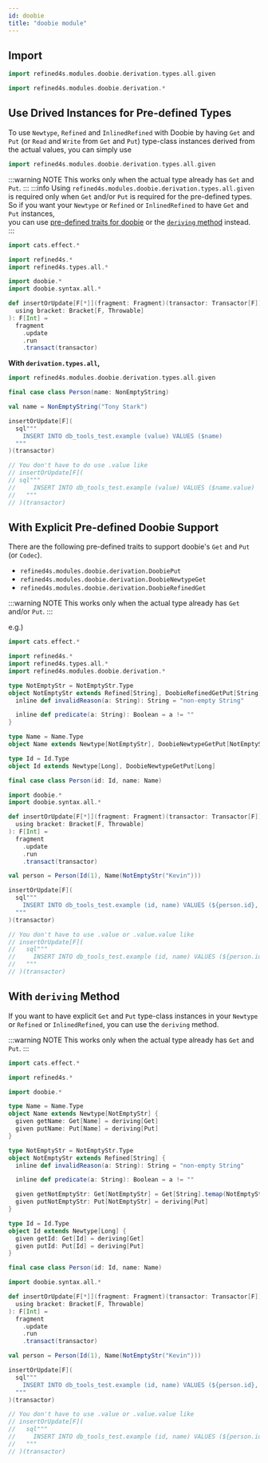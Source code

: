 ```yaml
---
id: doobie
title: "doobie module"
---
```


## Import
```scala mdoc
import refined4s.modules.doobie.derivation.types.all.given
```
```scala mdoc
import refined4s.modules.doobie.derivation.*
```


## Use Drived Instances for Pre-defined Types
To use `Newtype`, `Refined` and `InlinedRefined` with Doobie by having `Get` and `Put` (or `Read` and `Write` from `Get` and `Put`) type-class instances derived from the actual values, you can simply use
```scala
import refined4s.modules.doobie.derivation.types.all.given
```
:::warning NOTE
This works only when the actual type already has `Get` and `Put`.
:::
:::info
Using `refined4s.modules.doobie.derivation.types.all.given` is required only when `Get` and/or `Put` is required for the pre-defined types.<br/>
So if you want your `Newtype` or `Refined` or `InlinedRefined` to have `Get` and `Put` instances,<br/>
you can use [pre-defined traits for doobie](#with-explicit-pre-defined-doobie-support) or the [`deriving` method](#with-deriving-method) instead.<br/>
:::
```scala mdoc:reset-object
import cats.effect.*

import refined4s.*
import refined4s.types.all.*

import doobie.*
import doobie.syntax.all.*

def insertOrUpdate[F[*]](fragment: Fragment)(transactor: Transactor[F])(
  using bracket: Bracket[F, Throwable]
): F[Int] =
  fragment
    .update
    .run
    .transact(transactor)

```

**With `derivation.types.all`,**

```scala {1}
import refined4s.modules.doobie.derivation.types.all.given

final case class Person(name: NonEmptyString)

val name = NonEmptyString("Tony Stark")

insertOrUpdate[F](
  sql"""
    INSERT INTO db_tools_test.example (value) VALUES ($name)
  """
)(transactor)

// You don't have to do use .value like
// insertOrUpdate[F](
// sql"""
//     INSERT INTO db_tools_test.example (value) VALUES ($name.value)
//   """
// )(transactor)
```



## With Explicit Pre-defined Doobie Support
There are the following pre-defined traits to support doobie's `Get` and `Put` (or `Codec`).
* `refined4s.modules.doobie.derivation.DoobiePut`
* `refined4s.modules.doobie.derivation.DoobieNewtypeGet`
* `refined4s.modules.doobie.derivation.DoobieRefinedGet`

:::warning NOTE
This works only when the actual type already has `Get` and/or `Put`.
:::

e.g.)
```scala mdoc:reset-object {8,15,18}
import cats.effect.*

import refined4s.*
import refined4s.types.all.*
import refined4s.modules.doobie.derivation.*

type NotEmptyStr = NotEmptyStr.Type
object NotEmptyStr extends Refined[String], DoobieRefinedGetPut[String] {
  inline def invalidReason(a: String): String = "non-empty String"

  inline def predicate(a: String): Boolean = a != ""
}

type Name = Name.Type
object Name extends Newtype[NotEmptyStr], DoobieNewtypeGetPut[NotEmptyStr]

type Id = Id.Type
object Id extends Newtype[Long], DoobieNewtypeGetPut[Long]

final case class Person(id: Id, name: Name)

import doobie.*
import doobie.syntax.all.*

def insertOrUpdate[F[*]](fragment: Fragment)(transactor: Transactor[F])(
  using bracket: Bracket[F, Throwable]
): F[Int] =
  fragment
    .update
    .run
    .transact(transactor)

```

```scala
val person = Person(Id(1), Name(NotEmptyStr("Kevin")))

insertOrUpdate[F](
  sql"""
    INSERT INTO db_tools_test.example (id, name) VALUES (${person.id}, ${person.name})
  """
)(transactor)

// You don't have to use .value or .value.value like
// insertOrUpdate[F](
//   sql"""
//     INSERT INTO db_tools_test.example (id, name) VALUES (${person.id.value}, ${person.name.value.value})
//   """
// )(transactor)

```


## With `deriving` Method
If you want to have explicit `Get` and `Put` type-class instances in your `Newtype` or `Refined` or `InlinedRefined`, you can use the `deriving` method.

:::warning NOTE
This works only when the actual type already has `Get` and `Put`.
:::

```scala mdoc:reset-object {9-10,19-20,25-26}
import cats.effect.*

import refined4s.*

import doobie.*

type Name = Name.Type
object Name extends Newtype[NotEmptyStr] {
  given getName: Get[Name] = deriving[Get]
  given putName: Put[Name] = deriving[Put]
}

type NotEmptyStr = NotEmptyStr.Type
object NotEmptyStr extends Refined[String] {
  inline def invalidReason(a: String): String = "non-empty String"

  inline def predicate(a: String): Boolean = a != ""

  given getNotEmptyStr: Get[NotEmptyStr] = Get[String].temap(NotEmptyStr.from)
  given putNotEmptyStr: Put[NotEmptyStr] = deriving[Put]
}

type Id = Id.Type
object Id extends Newtype[Long] {
  given getId: Get[Id] = deriving[Get]
  given putId: Put[Id] = deriving[Put]
}

final case class Person(id: Id, name: Name)

import doobie.syntax.all.*

def insertOrUpdate[F[*]](fragment: Fragment)(transactor: Transactor[F])(
  using bracket: Bracket[F, Throwable]
): F[Int] =
  fragment
    .update
    .run
    .transact(transactor)


```
```scala
val person = Person(Id(1), Name(NotEmptyStr("Kevin")))

insertOrUpdate[F](
  sql"""
    INSERT INTO db_tools_test.example (id, name) VALUES (${person.id}, ${person.name})
  """
)(transactor)

// You don't have to use .value or .value.value like
// insertOrUpdate[F](
//   sql"""
//     INSERT INTO db_tools_test.example (id, name) VALUES (${person.id.value}, ${person.name.value.value})
//   """
// )(transactor)

```
